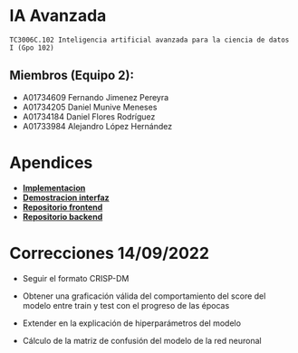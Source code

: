 # IA Avanzada
    TC3006C.102 Inteligencia artificial avanzada para la ciencia de datos I (Gpo 102)
    
## Miembros (Equipo 2):

- A01734609 Fernando Jimenez Pereyra
- A01734205 Daniel Munive Meneses
- A01734184 Daniel Flores Rodríguez
- A01733984 Alejandro López Hernández

# Apendices
- **[Implementacion](http://ec2-44-209-10-17.compute-1.amazonaws.com/)**
- **[Demostracion interfaz](https://youtu.be/_znqc8ailR8)**
- **[Repositorio frontend](https://github.com/alexlohe25/Despliegue_IA_I_front)**
- **[Repositorio backend](https://github.com/new-superuser-alt9193/IA_Backend)**

# Correcciones 14/09/2022
- Seguir el formato CRISP-DM

- Obtener una graficación válida del comportamiento del score del modelo entre train y test con el progreso de las épocas

- Extender en la explicación de hiperparámetros del modelo

- Cálculo de la matriz de confusión del modelo de la red neuronal
